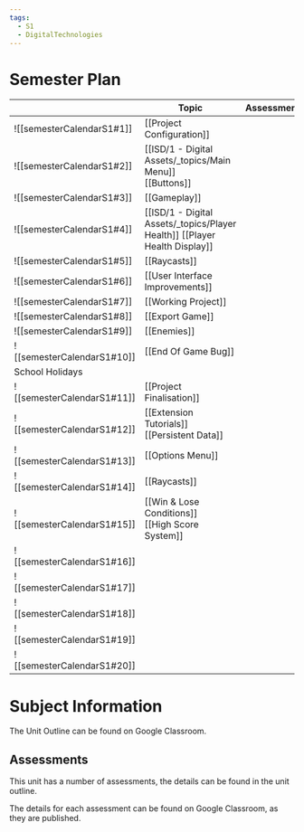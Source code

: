 ```yaml
---
tags:
  - S1
  - DigitalTechnologies
---
```

# Semester Plan


|                            | Topic                                                                      | Assessment | Notes |
| -------------------------- | -------------------------------------------------------------------------- | ---------- | ----- |
| ![[semesterCalendarS1#1]]  | [[Project Configuration]]                                                  |            |       |
| ![[semesterCalendarS1#2]]  | [[ISD/1 - Digital Assets/_topics/Main Menu]]<br>[[Buttons]]                                               |            |       |
| ![[semesterCalendarS1#3]]  | [[Gameplay]]                                                               |            |       |
| ![[semesterCalendarS1#4]]  | [[ISD/1 - Digital Assets/_topics/Player Health]] [[Player Health Display]] |            |       |
| ![[semesterCalendarS1#5]]  | [[Raycasts]]                                                               |            |       |
| ![[semesterCalendarS1#6]]  | [[User Interface Improvements]]                                            |            |       |
| ![[semesterCalendarS1#7]]  | [[Working Project]]                                                        |            |       |
| ![[semesterCalendarS1#8]]  | [[Export Game]]                                                            |            |       |
| ![[semesterCalendarS1#9]]  | [[Enemies]]                                                                |            |       |
| ![[semesterCalendarS1#10]] | [[End Of Game Bug]]                                                        |            |       |
| School Holidays            |                                                                            |            |       |
| ![[semesterCalendarS1#11]] | [[Project Finalisation]]                                                   |            |       |
| ![[semesterCalendarS1#12]] | [[Extension Tutorials]]<br>[[Persistent Data]]                             |            |       |
| ![[semesterCalendarS1#13]] | [[Options Menu]]                                                           |            |       |
| ![[semesterCalendarS1#14]] | [[Raycasts]]                                                               |            |       |
| ![[semesterCalendarS1#15]] | [[Win & Lose Conditions]]<br>[[High Score System]]                         |            |       |
| ![[semesterCalendarS1#16]] |                                                                            |            |       |
| ![[semesterCalendarS1#17]] |                                                                            |            |       |
| ![[semesterCalendarS1#18]] |                                                                            |            |       |
| ![[semesterCalendarS1#19]] |                                                                            |            |       |
| ![[semesterCalendarS1#20]] |                                                                            |            |       |

# Subject Information

The Unit Outline can be found on Google Classroom.

## Assessments

This unit has a number of assessments, the details can be found in the unit outline.

The details for each assessment can be found on Google Classroom, as they are published.

